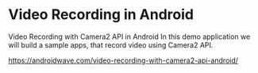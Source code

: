 # Video Recording in Android
Video Recording with Camera2 API in Android
In this demo application we will build a sample apps, that record video using Camera2 API. 

https://androidwave.com/video-recording-with-camera2-api-android/

